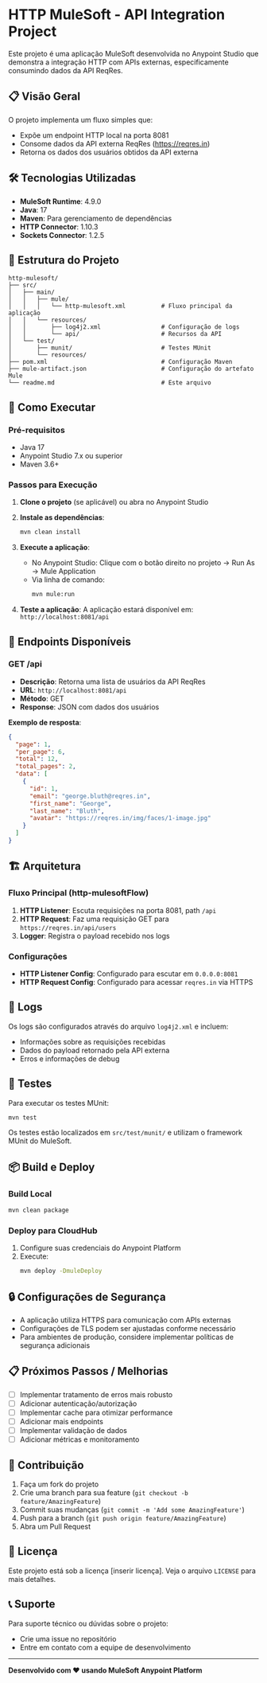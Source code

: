 # HTTP MuleSoft - API Integration Project

Este projeto é uma aplicação MuleSoft desenvolvida no Anypoint Studio que demonstra a integração HTTP com APIs externas, especificamente consumindo dados da API ReqRes.

## 📋 Visão Geral

O projeto implementa um fluxo simples que:
- Expõe um endpoint HTTP local na porta 8081
- Consome dados da API externa ReqRes (https://reqres.in)
- Retorna os dados dos usuários obtidos da API externa

## 🛠️ Tecnologias Utilizadas

- **MuleSoft Runtime**: 4.9.0
- **Java**: 17
- **Maven**: Para gerenciamento de dependências
- **HTTP Connector**: 1.10.3
- **Sockets Connector**: 1.2.5

## 📁 Estrutura do Projeto

```
http-mulesoft/
├── src/
│   ├── main/
│   │   ├── mule/
│   │   │   └── http-mulesoft.xml          # Fluxo principal da aplicação
│   │   └── resources/
│   │       ├── log4j2.xml                 # Configuração de logs
│   │       └── api/                       # Recursos da API
│   └── test/
│       ├── munit/                         # Testes MUnit
│       └── resources/
├── pom.xml                                # Configuração Maven
├── mule-artifact.json                     # Configuração do artefato Mule
└── readme.md                              # Este arquivo
```

## 🚀 Como Executar

### Pré-requisitos

- Java 17
- Anypoint Studio 7.x ou superior
- Maven 3.6+

### Passos para Execução

1. **Clone o projeto** (se aplicável) ou abra no Anypoint Studio

2. **Instale as dependências**:
   ```bash
   mvn clean install
   ```

3. **Execute a aplicação**:
   - No Anypoint Studio: Clique com o botão direito no projeto → Run As → Mule Application
   - Via linha de comando:
     ```bash
     mvn mule:run
     ```

4. **Teste a aplicação**:
   A aplicação estará disponível em: `http://localhost:8081/api`

## 🔧 Endpoints Disponíveis

### GET /api
- **Descrição**: Retorna uma lista de usuários da API ReqRes
- **URL**: `http://localhost:8081/api`
- **Método**: GET
- **Response**: JSON com dados dos usuários

**Exemplo de resposta**:
```json
{
  "page": 1,
  "per_page": 6,
  "total": 12,
  "total_pages": 2,
  "data": [
    {
      "id": 1,
      "email": "george.bluth@reqres.in",
      "first_name": "George",
      "last_name": "Bluth",
      "avatar": "https://reqres.in/img/faces/1-image.jpg"
    }
  ]
}
```

## 🏗️ Arquitetura

### Fluxo Principal (http-mulesoftFlow)

1. **HTTP Listener**: Escuta requisições na porta 8081, path `/api`
2. **HTTP Request**: Faz uma requisição GET para `https://reqres.in/api/users`
3. **Logger**: Registra o payload recebido nos logs

### Configurações

- **HTTP Listener Config**: Configurado para escutar em `0.0.0.0:8081`
- **HTTP Request Config**: Configurado para acessar `reqres.in` via HTTPS

## 📝 Logs

Os logs são configurados através do arquivo `log4j2.xml` e incluem:
- Informações sobre as requisições recebidas
- Dados do payload retornado pela API externa
- Erros e informações de debug

## 🧪 Testes

Para executar os testes MUnit:

```bash
mvn test
```

Os testes estão localizados em `src/test/munit/` e utilizam o framework MUnit do MuleSoft.

## 📦 Build e Deploy

### Build Local
```bash
mvn clean package
```

### Deploy para CloudHub
1. Configure suas credenciais do Anypoint Platform
2. Execute:
   ```bash
   mvn deploy -DmuleDeploy
   ```

## 🔒 Configurações de Segurança

- A aplicação utiliza HTTPS para comunicação com APIs externas
- Configurações de TLS podem ser ajustadas conforme necessário
- Para ambientes de produção, considere implementar políticas de segurança adicionais

## 📋 Próximos Passos / Melhorias

- [ ] Implementar tratamento de erros mais robusto
- [ ] Adicionar autenticação/autorização
- [ ] Implementar cache para otimizar performance
- [ ] Adicionar mais endpoints
- [ ] Implementar validação de dados
- [ ] Adicionar métricas e monitoramento

## 🤝 Contribuição

1. Faça um fork do projeto
2. Crie uma branch para sua feature (`git checkout -b feature/AmazingFeature`)
3. Commit suas mudanças (`git commit -m 'Add some AmazingFeature'`)
4. Push para a branch (`git push origin feature/AmazingFeature`)
5. Abra um Pull Request

## 📄 Licença

Este projeto está sob a licença [inserir licença]. Veja o arquivo `LICENSE` para mais detalhes.

## 📞 Suporte

Para suporte técnico ou dúvidas sobre o projeto:
- Crie uma issue no repositório
- Entre em contato com a equipe de desenvolvimento

---

**Desenvolvido com ❤️ usando MuleSoft Anypoint Platform**